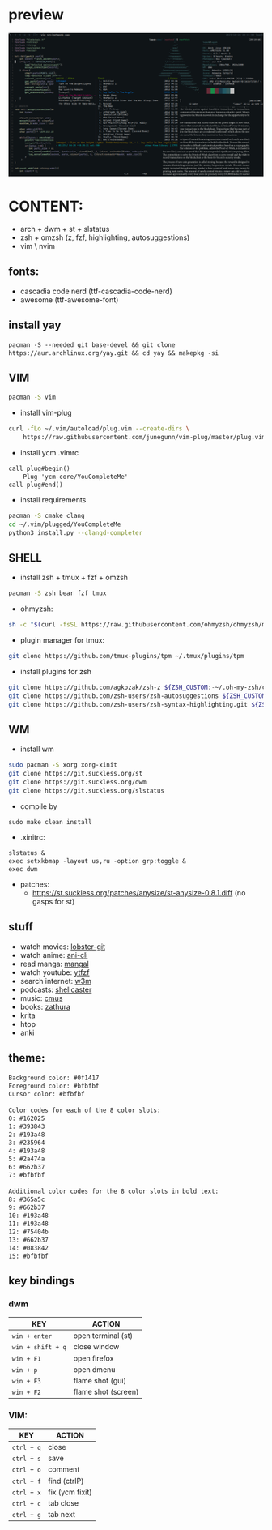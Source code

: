 # preview
![](media.png)
# CONTENT: 
<!-- - arch + i3wm + xterm -->
- arch + dwm + st + slstatus
- zsh + omzsh (z, fzf, highlighting, autosuggestions)
- vim \ nvim 

## fonts:
- cascadia code nerd (ttf-cascadia-code-nerd)
- awesome (ttf-awesome-font)

## install yay
```
pacman -S --needed git base-devel && git clone https://aur.archlinux.org/yay.git && cd yay && makepkg -si
```
## VIM
```sh
pacman -S vim
```
- install vim-plug
```sh
curl -fLo ~/.vim/autoload/plug.vim --create-dirs \
    https://raw.githubusercontent.com/junegunn/vim-plug/master/plug.vim
```
- install ycm 
.vimrc
```
call plug#begin()
    Plug 'ycm-core/YouCompleteMe'
call plug#end()
```
- install requirements
```sh
pacman -S cmake clang
cd ~/.vim/plugged/YouCompleteMe
python3 install.py --clangd-completer
```

## SHELL
- install zsh + tmux + fzf + omzsh
```sh
pacman -S zsh bear fzf tmux
```
- ohmyzsh:
```sh
sh -c "$(curl -fsSL https://raw.githubusercontent.com/ohmyzsh/ohmyzsh/master/tools/install.sh)"
```
- plugin manager for tmux:
```sh
git clone https://github.com/tmux-plugins/tpm ~/.tmux/plugins/tpm
```
- install plugins for zsh
```sh
git clone https://github.com/agkozak/zsh-z ${ZSH_CUSTOM:-~/.oh-my-zsh/custom}/plugins/zsh-z
git clone https://github.com/zsh-users/zsh-autosuggestions ${ZSH_CUSTOM:-~/.oh-my-zsh/custom}/plugins/zsh-autosuggestions
git clone https://github.com/zsh-users/zsh-syntax-highlighting.git ${ZSH_CUSTOM:-~/.oh-my-zsh/custom}/plugins/zsh-syntax-highlighting
```
## WM
- install wm
```sh
sudo pacman -S xorg xorg-xinit
git clone https://git.suckless.org/st 
git clone https://git.suckless.org/dwm
git clone https://git.suckless.org/slstatus
```
- compile by
```
sudo make clean install
```
- .xinitrc:
```
slstatus &
exec setxkbmap -layout us,ru -option grp:toggle &
exec dwm
```
- patches:
    - https://st.suckless.org/patches/anysize/st-anysize-0.8.1.diff (no gasps for st)

## stuff
- watch movies:     [lobster-git](https://github.com/justchokingaround/lobster)
- watch anime:      [ani-cli](https://github.com/pystardust/ani-cli)
- read manga:       [mangal](https://github.com/metafates/mangal)
- watch youtube:    [ytfzf](https://github.com/pystardust/ytfzf) 
- search internet:  [w3m](https://w3m.sourceforge.net/)
- podcasts:         [shellcaster](https://github.com/jeff-hughes/shellcaster)
- music:            [cmus](https://github.com/cmus/cmus)
- books:            [zathura](https://pwmt.org/projects/zathura/)
- krita
- htop
- anki

## theme:
```
Background color: #0f1417
Foreground color: #bfbfbf
Cursor color: #bfbfbf

Color codes for each of the 8 color slots:
0: #162025
1: #393843
2: #193a48
3: #235964
4: #193a48
5: #2a474a
6: #662b37
7: #bfbfbf

Additional color codes for the 8 color slots in bold text:
8: #365a5c
9: #662b37
10: #193a48
11: #193a48
12: #75404b
13: #662b37
14: #083842
15: #bfbfbf
```
## key bindings
### dwm
| KEY  | ACTION |
| ------------- | ------------- |
| `win + enter`  | open terminal (st)  |
| `win + shift + q` | close window  |
| `win + F1` | open firefox |
| `win + p` | open dmenu |
| `win + F3` | flame shot (gui) |
| `win + F2` | flame shot (screen)|
### VIM: 
| KEY  | ACTION |
| ------------- | ------------- |
| `ctrl + q` | close  |
| `ctrl + s` | save |
| `ctrl + o` | comment |
| `ctrl + f` | find (ctrlP) |
| `ctrl + x` | fix (ycm fixit) |
| `ctrl + c` | tab close |
| `ctrl + g` | tab next | 

